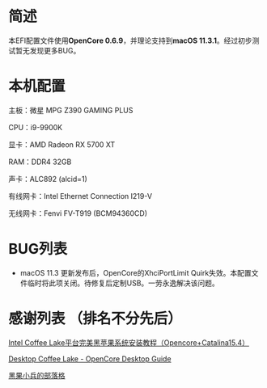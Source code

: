 # 简述
本EFI配置文件使用**OpenCore 0.6.9**，并理论支持到**macOS 11.3.1**。经过初步测试暂无发现更多BUG。

# 本机配置
主板：微星 MPG Z390 GAMING PLUS

CPU：i9-9900K

显卡：AMD Radeon RX 5700 XT

RAM：DDR4 32GB

声卡：ALC892 (alcid=1)

有线网卡：Intel Ethernet Connection I219-V

无线网卡：Fenvi FV-T919 (BCM94360CD)

# BUG列表
- macOS 11.3 更新发布后，OpenCore的XhciPortLimit Quirk失效。本配置文件临时将此项关闭。待修复后定制USB。一劳永逸解决该问题。

# 感谢列表 （排名不分先后）
[Intel Coffee Lake平台完美黑苹果系统安装教程（Opencore+Catalina15.4）](https://www.bilibili.com/video/BV1hA411t7dr "Intel Coffee Lake平台完美黑苹果系统安装教程（Opencore+Catalina15.4）")

[Desktop Coffee Lake - OpenCore Desktop Guide](https://dortania.github.io/OpenCore-Install-Guide/config.plist/coffee-lake.html)

[黑果小兵的部落格](https://blog.daliansky.net/ "黑果小兵的部落格")
